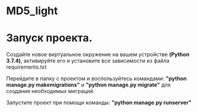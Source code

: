 # MD5_light


# Запуск проекта.

Создайте новое виртуальное окружение на вашем устройстве **(Python 3.7.4)**, активируйте его и установите все зависимости из файла requirements.txt

Перейдите в папку с проектом и воспользуйтесь командами:
**"python manage.py makemigrations"** и **"python manage.py migrate"** для создания необходимых миграций.

Запустите проект при помощи команды:
**"python manage.py runserver"**

